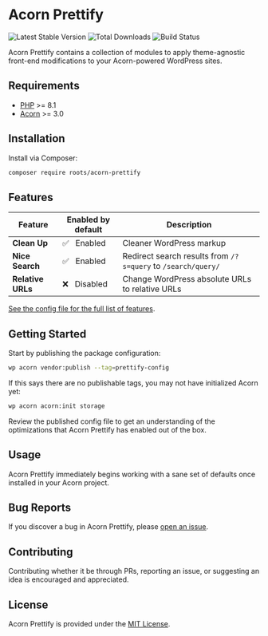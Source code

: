 # Acorn Prettify

![Latest Stable Version](https://img.shields.io/packagist/v/roots/acorn-prettify.svg?style=flat-square)
![Total Downloads](https://img.shields.io/packagist/dt/roots/acorn-prettify.svg?style=flat-square)
![Build Status](https://img.shields.io/github/actions/workflow/status/roots/acorn-prettify/main.yml?branch=main&style=flat-square)

Acorn Prettify contains a collection of modules to apply theme-agnostic front-end modifications to your Acorn-powered WordPress sites.

## Requirements

- [PHP](https://secure.php.net/manual/en/install.php) >= 8.1
- [Acorn](https://github.com/roots/acorn) >= 3.0

## Installation

Install via Composer:

```sh
composer require roots/acorn-prettify
```

## Features

| Feature            | Enabled by default    | Description                               |
|--------------------|-----------------------|-------------------------------------------|
| **Clean Up**       | ✅ &nbsp; Enabled | Cleaner WordPress markup |
| **Nice Search**    | ✅ &nbsp; Enabled | Redirect search results from `/?s=query` to `/search/query/` |
| **Relative URLs**  | ❌ &nbsp; Disabled | Change WordPress absolute URLs to relative URLs |


[See the config file for the full list of features](https://github.com/roots/acorn-prettify/blob/main/config/prettify.php).

## Getting Started

Start by publishing the package configuration:

```sh
wp acorn vendor:publish --tag=prettify-config
```

If this says there are no publishable tags, you may not have initialized Acorn yet:

```sh
wp acorn acorn:init storage
```

Review the published config file to get an understanding of the optimizations that Acorn Prettify has enabled out of the box.

## Usage

Acorn Prettify immediately begins working with a sane set of defaults once installed in your Acorn project.

## Bug Reports

If you discover a bug in Acorn Prettify, please [open an issue](https://github.com/roots/acorn-prettify/issues).

## Contributing

Contributing whether it be through PRs, reporting an issue, or suggesting an idea is encouraged and appreciated.

## License

Acorn Prettify is provided under the [MIT License](LICENSE.md).
